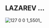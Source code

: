 ## LAZAREV ...
![127 0 0 1_5501_](https://github.com/ABDUL-REHMAN345/Lazarev-Animated-Website/assets/113343795/e98d8d2c-d6c7-47b5-b9ef-4028ad6d09ef)
